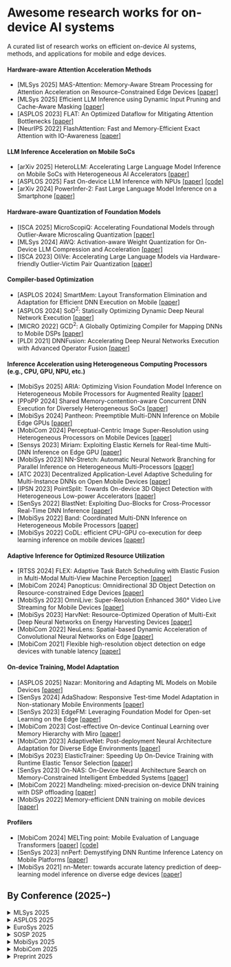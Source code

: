# Awesome research works for on-device AI systems

A curated list of research works on efficient on-device AI systems, methods, and applications for mobile and edge devices.

<!-- ACM ***MobiSys***, ACM ***MobiCom***, ACM ***Sensys***, ACM ***EuroSys***, ACM ***IPSN***, ACM ***ASPLOS***, USENIX ***NSDI***, USENIX ***ATC***, ***MLSys***, ... -->

#### Hardware-aware Attention Acceleration Methods
- [MLSys 2025] MAS-Attention: Memory-Aware Stream Processing for Attention Acceleration on Resource-Constrained Edge Devices [[paper]](https://arxiv.org/pdf/2411.17720)
- [MLSys 2025] Efficient LLM Inference using Dynamic Input Pruning and Cache-Aware Masking [[paper]](https://arxiv.org/pdf/2412.01380)
- [ASPLOS 2023] FLAT: An Optimized Dataflow for Mitigating Attention Bottlenecks [[paper]](https://dl.acm.org/doi/10.1145/3575693.3575747)
- [NeurIPS 2022] FlashAttention: Fast and Memory-Efficient Exact Attention with IO-Awareness [[paper]](https://arxiv.org/pdf/2205.14135)

#### LLM Inference Acceleration on Mobile SoCs
- [arXiv 2025] HeteroLLM: Accelerating Large Language Model Inference on Mobile SoCs with Heterogeneous AI Accelerators [[paper]](https://arxiv.org/pdf/2501.14794)
- [ASPLOS 2025] Fast On-device LLM Inference with NPUs [[paper]](https://arxiv.org/abs/2407.05858) [[code]](https://github.com/UbiquitousLearning/mllm)
- [arXiv 2024] PowerInfer-2: Fast Large Language Model Inference on a Smartphone [[paper]](https://arxiv.org/abs/2406.06282)

#### Hardware-aware Quantization of Foundation Models
- [ISCA 2025] MicroScopiQ: Accelerating Foundational Models through Outlier-Aware Microscaling Quantization [[paper]](https://arxiv.org/pdf/2411.05282)
- [MLSys 2024] AWQ: Activation-aware Weight Quantization for On-Device LLM Compression and Acceleration [[paper]](https://arxiv.org/pdf/2306.00978)
- [ISCA 2023] OliVe: Accelerating Large Language Models via Hardware-friendly Outlier-Victim Pair Quantization [[paper]](https://arxiv.org/abs/2304.07493)

#### Compiler-based Optimization
- [ASPLOS 2024] SmartMem: Layout Transformation Elimination and Adaptation for Efficient DNN Execution on Mobile [[paper]](https://dl.acm.org/doi/pdf/10.1145/3620666.3651384)
- [ASPLOS 2024] SoD<sup>2</sup>: Statically Optimizing Dynamic Deep Neural Network Execution [[paper]](https://dl.acm.org/doi/pdf/10.1145/3617232.3624869)
- [MICRO 2022] GCD<sup>2</sup>: A Globally Optimizing Compiler for Mapping DNNs to Mobile DSPs [[paper]](https://ieeexplore.ieee.org/stamp/stamp.jsp?tp=&arnumber=9923837)
- [PLDI 2021] DNNFusion: Accelerating Deep Neural Networks Execution with Advanced Operator Fusion [[paper]](https://dl.acm.org/doi/pdf/10.1145/3453483.3454083)

#### Inference Acceleration using Heterogeneous Computing Processors (e.g., CPU, GPU, NPU, etc.)
- [MobiSys 2025] ARIA: Optimizing Vision Foundation Model Inference on Heterogeneous Mobile Processors for Augmented Reality [[paper]]()
- [PPoPP 2024] Shared Memory-contention-aware Concurrent DNN Execution for Diversely Heterogeneous SoCs [[paper]](https://dl.acm.org/doi/pdf/10.1145/3627535.3638502)
- [MobiSys 2024] Pantheon: Preemptible Multi-DNN Inference on Mobile Edge GPUs [[paper]](https://dl.acm.org/doi/pdf/10.1145/3643832.3661878)
- [MobiCom 2024] Perceptual-Centric Image Super-Resolution using Heterogeneous Processors on Mobile Devices [[paper]](https://dl.acm.org/doi/10.1145/3636534.3690698)
- [Sensys 2023] Miriam: Exploiting Elastic Kernels for Real-time Multi-DNN Inference on Edge GPU [[paper]](https://dl.acm.org/doi/10.1145/3625687.3625789)
- [MobiSys 2023] NN-Stretch: Automatic Neural Network Branching for Parallel Inference on Heterogeneous Multi-Processors [[paper]](https://dl.acm.org/doi/pdf/10.1145/3472381.3479910)
- [ATC 2023] Decentralized Application-Level Adaptive Scheduling for Multi-Instance DNNs on Open Mobile Devices [[paper]](https://www.usenix.org/system/files/atc23-sung.pdf)
- [IPSN 2023] PointSplit: Towards On-device 3D Object Detection with Heterogeneous Low-power Accelerators [[paper]](https://dl.acm.org/doi/pdf/10.1145/3583120.3587045)
- [SenSys 2022] BlastNet: Exploiting Duo-Blocks for Cross-Processor Real-Time DNN Inference [[paper]](https://dl.acm.org/doi/pdf/10.1145/3560905.3568520)
- [MobiSys 2022] Band: Coordinated Multi-DNN Inference on Heterogeneous Mobile Processors [[paper]](https://dl.acm.org/doi/pdf/10.1145/3498361.3538948)
- [MobiSys 2022] CoDL: efficient CPU-GPU co-execution for deep learning inference on mobile devices [[paper]](https://dl.acm.org/doi/pdf/10.1145/3498361.3538932)

#### Adaptive Inference for Optimized Resource Utilization
- [RTSS 2024] FLEX: Adaptive Task Batch Scheduling with Elastic Fusion in Multi-Modal Multi-View Machine Perception [[paper]](https://ieeexplore.ieee.org/stamp/stamp.jsp?arnumber=10844787)
- [MobiCom 2024] Panopticus: Omnidirectional 3D Object Detection on Resource-constrained Edge Devices [[paper]](https://arxiv.org/pdf/2410.01270)
- [MobiSys 2023] OmniLive: Super-Resolution Enhanced 360° Video Live Streaming for Mobile Devices [[paper]](https://dl.acm.org/doi/pdf/10.1145/3581791.3596851)
- [MobiSys 2023] HarvNet: Resource-Optimized Operation of Multi-Exit Deep Neural Networks on Energy Harvesting Devices [[paper]](https://dl.acm.org/doi/abs/10.1145/3581791.3596845)
- [MobiCom 2022] NeuLens: Spatial-based Dynamic Acceleration of Convolutional Neural Networks on Edge [[paper]](https://dl.acm.org/doi/pdf/10.1145/3495243.3560528)
- [MobiCom 2021] Flexible high-resolution object detection on edge devices with tunable latency [[paper]](https://dl.acm.org/doi/abs/10.1145/3447993.3483274)

#### On-device Training, Model Adaptation
- [ASPLOS 2025] Nazar: Monitoring and Adapting ML Models on Mobile Devices [[paper]](https://dl.acm.org/doi/pdf/10.1145/3669940.3707246)
- [SenSys 2024] AdaShadow: Responsive Test-time Model Adaptation in Non-stationary Mobile Environments [[paper]](https://arxiv.org/pdf/2410.08256)
- [SenSys 2023] EdgeFM: Leveraging Foundation Model for Open-set Learning on the Edge [[paper]](https://dl.acm.org/doi/10.1145/3625687.3625793)
- [MobiCom 2023] Cost-effective On-device Continual Learning over Memory Hierarchy with Miro [[paper]](https://dl.acm.org/doi/pdf/10.1145/3570361.3613297)
- [MobiCom 2023] AdaptiveNet: Post-deployment Neural Architecture Adaptation for Diverse Edge Environments [[paper]](https://dl.acm.org/doi/pdf/10.1145/3570361.3592529)
- [MobiSys 2023] ElasticTrainer: Speeding Up On-Device Training with Runtime Elastic Tensor Selection [[paper]](https://dl.acm.org/doi/pdf/10.1145/3581791.3596852)
- [SenSys 2023] On-NAS: On-Device Neural Architecture Search on Memory-Constrained Intelligent Embedded Systems [[paper]](https://dl.acm.org/doi/10.1145/3625687.3625814)
- [MobiCom 2022] Mandheling: mixed-precision on-device DNN training with DSP offloading [[paper]](https://dl.acm.org/doi/abs/10.1145/3495243.3560545)
- [MobiSys 2022] Memory-efficient DNN training on mobile devices [[paper]](https://dl.acm.org/doi/abs/10.1145/3498361.3539765)

#### Profilers
- [MobiCom 2024] MELTing point: Mobile Evaluation of Language Transformers [[paper]](https://arxiv.org/abs/2403.12844) [[code]](https://github.com/brave-experiments/MELT-public)
- [SenSys 2023] nnPerf: Demystifying DNN Runtime Inference Latency on Mobile Platforms [[paper]](https://dl.acm.org/doi/10.1145/3625687.3625797)
- [MobiSys 2021] nn-Meter: towards accurate latency prediction of deep-learning model inference on diverse edge devices [[paper]](https://dl.acm.org/doi/10.1145/3458864.3467882)

## By Conference (2025~)

<details>
<summary>MLSys 2025</summary>

- MAS-Attention: Memory-Aware Stream Processing for Attention Acceleration on Resource-Constrained Edge Devices [[paper]](https://arxiv.org/pdf/2411.17720)
- Efficient LLM Inference using Dynamic Input Pruning and Cache-Aware Masking [[paper]](https://arxiv.org/pdf/2412.01380)
- TurboAttention: Efficient attention approximation for High Throughputs LLMs [[paper]](https://arxiv.org/pdf/2412.08585)
- SampleAttention: Near-Lossless Acceleration of Long Context LLM Inference with Adaptive Structured Sparse Attention [[paper]](https://arxiv.org/pdf/2406.15486)
- LeanAttention: Hardware-Aware Scalable Attention Mechanism for the Decode-Phase of Transformers [[paper]](https://arxiv.org/pdf/2405.10480)

</details>

<details>
<summary>ASPLOS 2025</summary>

- Fast On-device LLM Inference with NPUs [[paper]](https://arxiv.org/abs/2407.05858) [[code]](https://github.com/UbiquitousLearning/mllm)
- Energy-aware Scheduling and Input Buffer Overflow Prevention for Energy-harvesting Systems
- Generalizing Reuse Patterns for Efficient DNN on Microcontrollers
- Nazar: Monitoring and Adapting ML Models on Mobile Devices

</details>

<details>
<summary>EuroSys 2025</summary>

- Flex: Fast, Accurate DNN Inference on Low-Cost Edges Using Heterogeneous Accelerator Execution [[paper]]()
- T-MAC: CPU Renaissance via Table Lookup for Low-Bit LLM Deployment on Edge [[paper]]()

</details>

<details>
<summary>SOSP 2025</summary>

</details>

<details>
<summary>MobiSys 2025</summary>

- [MobiSys 2025] ARIA: Optimizing Vision Foundation Model Inference on Heterogeneous Mobile Processors for Augmented Reality [[paper]]()

</details>

<details>
<summary>MobiCom 2025</summary>

</details>

<details>
<summary>Preprint 2025</summary>

- HeteroLLM: Accelerating Large Language Model Inference on Mobile SoCs with Heterogeneous AI Accelerators [[paper]](https://arxiv.org/pdf/2501.14794)

</details>